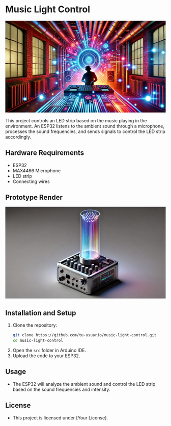 # Music Light Control

![Project Cover](boiler_room_cover.png)

This project controls an LED strip based on the music playing in the environment. An ESP32 listens to the ambient sound through a microphone, processes the sound frequencies, and sends signals to control the LED strip accordingly.

## Hardware Requirements
- ESP32
- MAX4466 Microphone
- LED strip
- Connecting wires

## Prototype Render

![Prototype Render](prototype_render.png)

## Installation and Setup

1. Clone the repository:
    ```sh
    git clone https://github.com/tu-usuario/music-light-control.git
    cd music-light-control
    ```
2. Open the `src` folder in Arduino IDE.
3. Upload the code to your ESP32.

## Usage
- The ESP32 will analyze the ambient sound and control the LED strip based on the sound frequencies and intensity.

## License
- This project is licensed under [Your License].
